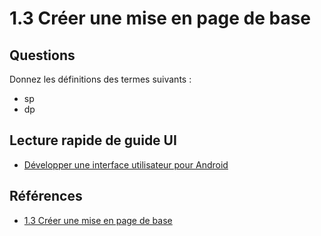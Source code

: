 # 1.3 Créer une mise en page de base

## Questions

Donnez les définitions des termes suivants : 

- sp
- dp


## Lecture rapide de guide UI

- [Développer une interface utilisateur pour Android](https://developer.android.com/develop/ui/compose/documentation?hl=fr)

## Références 
- [1.3 Créer une mise en page de base](https://developer.android.com/courses/pathways/android-basics-compose-unit-1-pathway-3?hl=fr)